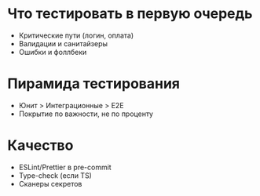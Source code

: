 # Что тестировать в первую очередь

- Критические пути (логин, оплата)
- Валидации и санитайзеры
- Ошибки и фоллбеки

# Пирамида тестирования

- Юнит > Интеграционные > E2E
- Покрытие по важности, не по проценту

# Качество

- ESLint/Prettier в pre-commit
- Type-check (если TS)
- Сканеры секретов
